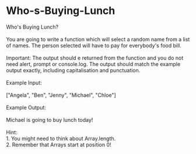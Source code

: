 # Who-s-Buying-Lunch
Who's Buying Lunch?
<br><br>
You are going to write a function which will select a random name from a list of names. The person selected will have to pay for everybody's food bill.
<br><br>
Important: The output should e returned from the function and you do not need alert, prompt or console.log. The output should match the example output exactly, including capitalisation and punctuation.
<br><br>
Example Input:
<br><br>
["Angela", "Ben", "Jenny", "Michael", "Chloe"]
<br><br>
Example Output:
<br><br>
Michael is going to buy lunch today!
<br><br>
Hint:
<br>1. You might need to think about Array.length.
<br>
2. Remember that Arrays start at position 0!
